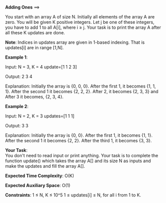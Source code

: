 **Adding Ones** ==>

You start with an array A of size N. Initially all elements of the array A are zero. You will be given K positive integers. Let j be one of these integers, you have to add 1 to all A[i], where i ≥ j. Your task is to print the array A after all these K updates are done.

**Note**: Indices in updates array are given in 1-based indexing. That is updates[i] are in range [1,N].

**Example 1**:

Input: N = 3, K = 4 update=[1 1 2 3]

Output: 2 3 4

Explanation: Initially the array is {0, 0, 0}. After the first 1, it becomes {1, 1, 1}. After the second 1 it becomes {2, 2, 2}. After 2, it becomes {2, 3, 3} and After 3 it becomes, {2, 3, 4}. 

**Example 2**:

Input: N = 2, K = 3 updates=[1 1 1]

Output: 3 3 

Explanation: Initially the array is {0, 0}. After the first 1, it becomes {1, 1}. After the second 1 it becomes 
{2, 2}. After the third 1, it becomes {3, 3}.

**Your Task**:  
You don't need to read input or print anything. Your task is to complete the function update() which takes the array A[] and its size N as inputs and make the updates and fill the array A[].

**Expected Time Complexity**: O(K)

**Expected Auxiliary Space**: O(1)

**Constraints**:
1 ≤ N, K ≤ 10^5
1 ≤ updates[i] ≤ N, for all i from 1 to K.